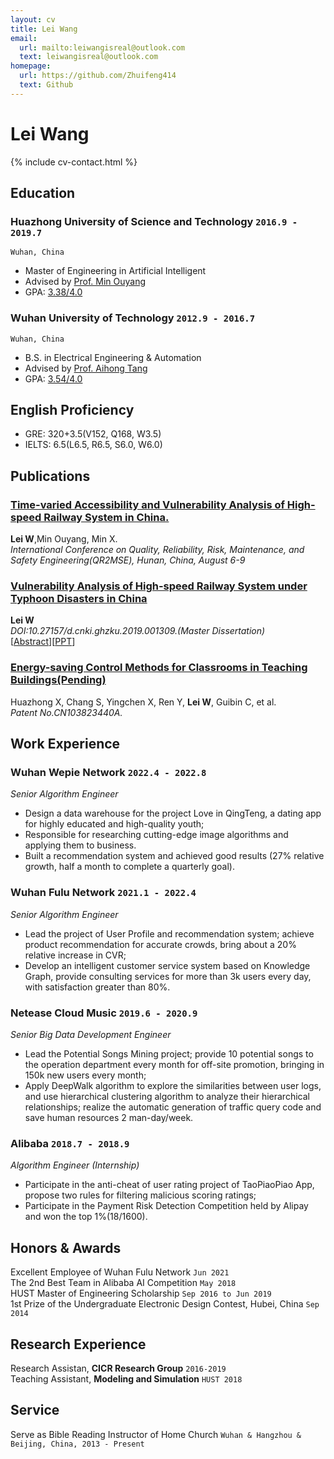 ```yaml
---
layout: cv
title: Lei Wang
email:
  url: mailto:leiwangisreal@outlook.com
  text: leiwangisreal@outlook.com
homepage:
  url: https://github.com/Zhuifeng414
  text: Github
---
```


# Lei **Wang**

<!--
include contact information from the front matter
Supported arguments:
    - homepage: url, text
    - phone
    - email
-->

{% include cv-contact.html %}

## Education

### **Huazhong University of Science and Technology** `2016.9 - 2019.7`
```
Wuhan, China
```
- Master of Engineering in Artificial Intelligent
- Advised by [Prof. Min Ouyang](http://aia.hust.edu.cn/info/1214/4845.htm)
- GPA: [3.38/4.0](https://github.com/Zhuifeng414/wanglei.github.io/blob/master/HUST_transcript_p1.pdf)

### **Wuhan University of Technology** `2012.9 - 2016.7`
```
Wuhan, China
```
- B.S. in Electrical Engineering & Automation
- Advised by [Prof. Aihong Tang](http://sa.whut.edu.cn/yjspy/dsdw/202002/t20200222_432832.shtml)
- GPA: [3.54/4.0](https://github.com/Zhuifeng414/wanglei.github.io/blob/master/WHUT_transcript_p1.pdf)

## English Proficiency
- GRE: 320+3.5(V152, Q168, W3.5)
- IELTS: 6.5(L6.5, R6.5, S6.0, W6.0)


## Publications

### [**Time-varied Accessibility and Vulnerability Analysis of High-speed Railway System in China.**](https://github.com/Zhuifeng414/wanglei.github.io/blob/master/Publication-WangLei-QR2MSE%202019.pdf)
**Lei W**,Min Ouyang, Min X.<br> 
_International Conference on Quality, Reliability, Risk, Maintenance, and Safety Engineering(QR2MSE), Hunan, China, August 6-9_ <br>

### [**Vulnerability Analysis of High-speed Railway System under Typhoon Disasters in China**](https://kns.cnki.net/kcms/detail/detail.aspx?dbcode=CMFD&dbname=CMFD202001&filename=1019616534.nh&uniplatform=NZKPT&v=RBO9nE524GDjZRV-qPG4h0w7JFhgpqMy45cwUM885pbxO0kJEJT_WRQizMqvF5Pl)
**Lei W**<br> 
_DOI:10.27157/d.cnki.ghzku.2019.001309.(Master Dissertation)_<br>
[[Abstract](https://github.com/Zhuifeng414/wanglei.github.io/blob/master/Abstract_master_dissertation.pdf)][[PPT](https://github.com/Zhuifeng414/wanglei.github.io/blob/master/2.%E7%8E%8B%E9%9B%B7-M201672511-%E7%AD%94%E8%BE%A9PPT_eng.pdf)]


### [**Energy-saving Control Methods for Classrooms in Teaching Buildings(Pending)**](https://patents.google.com/patent/CN103823440A/en)
Huazhong X, Chang S, Yingchen X, Ren Y, **Lei W**, Guibin C, et al.<br>
_Patent No.CN103823440A._<br>

## Work Experience

### **Wuhan Wepie Network** `2022.4 - 2022.8`
_Senior Algorithm Engineer_<br>
- Design a data warehouse for the project Love in QingTeng, a dating app for highly educated and high-quality youth;
- Responsible for researching cutting-edge image algorithms and applying them to business.
- Built a recommendation system and achieved good results (27% relative growth, half a month to complete a quarterly goal).

### **Wuhan Fulu Network** `2021.1 - 2022.4`

_Senior Algorithm Engineer_<br>
- Lead the project of User Profile and recommendation system; achieve product recommendation for accurate crowds, bring about a 20% relative increase in CVR; 
- Develop an intelligent customer service system based on Knowledge Graph, provide consulting services for more than 3k users every day, with satisfaction greater than 80%.


### **Netease Cloud Music** `2019.6 - 2020.9`

_Senior Big Data Development Engineer_<br>
- Lead the Potential Songs Mining project; provide 10 potential songs to the operation department every month for off-site promotion, bringing in 150k new users every month;
- Apply DeepWalk algorithm to explore the similarities between user logs, and use hierarchical clustering algorithm to analyze their hierarchical relationships; realize the automatic generation of traffic query code and save human resources 2 man-day/week.

### **Alibaba** `2018.7 - 2018.9`

_Algorithm Engineer (Internship)_<br>
- Participate in the anti-cheat of user rating project of TaoPiaoPiao App, propose two rules for filtering malicious scoring ratings;
- Participate in the Payment Risk Detection Competition held by Alipay and won the top 1%(18/1600).


## Honors & Awards

Excellent Employee of Wuhan Fulu Network `Jun 2021` <br>
The 2nd Best Team in Alibaba AI Competition `May 2018` <br>
HUST Master of Engineering Scholarship `Sep 2016 to Jun 2019` <br>
1st Prize of the Undergraduate Electronic Design Contest, Hubei, China `Sep 2014` <br>

## Research Experience

Research Assistan, **CICR Research Group** `2016-2019` <br>
Teaching Assistant, **Modeling and Simulation** `HUST 2018` <br>



## Service

Serve as Bible Reading Instructor of Home Church `Wuhan & Hangzhou & Beijing, China, 2013 - Present` <br>

<!-- ### Footer

Last updated: June 2022 -->
